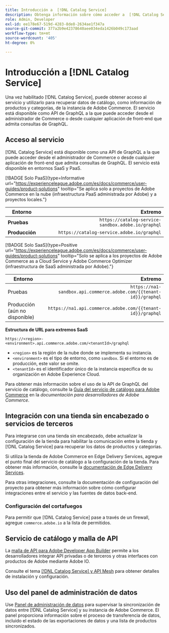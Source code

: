 ```yaml
---
title: Introducción a  [!DNL Catalog Service]
description: Obtenga información sobre cómo acceder a  [!DNL Catalog Service]  e integrarlo con aplicaciones de front-end y servicios de terceros.
role: Admin, Developer
exl-id: ee178e67-519d-4283-8de8-2634ae1f347a
source-git-commit: 377a2b9e42378640aee034eda1426b049c173aad
workflow-type: tm+mt
source-wordcount: '405'
ht-degree: 0%

---
```


# Introducción a [!DNL Catalog Service]

Una vez habilitado [!DNL Catalog Service], puede obtener acceso al servicio y utilizarlo para recuperar datos de catálogo, como información de productos y categorías, de la instancia de Adobe Commerce. El servicio está disponible como API de GraphQL a la que puede acceder desde el administrador de Commerce o desde cualquier aplicación de front-end que admita consultas de GraphQL.

## Acceso al servicio

[!DNL Catalog Service] está disponible como una API de GraphQL a la que puede acceder desde el administrador de Commerce o desde cualquier aplicación de front-end que admita consultas de GraphQL. El servicio está disponible en entornos SaaS y PaaS.

[!BADGE Solo PaaS]{type=Informative url="https://experienceleague.adobe.com/es/docs/commerce/user-guides/product-solutions" tooltip="Se aplica solo a proyectos de Adobe Commerce en la nube (infraestructura PaaS administrada por Adobe) y a proyectos locales."}

| Entorno | Extremo |
| ------------ | ----------: |
| **Pruebas** | `https://catalog-service-sandbox.adobe.io/graphql` |
| **Producción** | `https://catalog-service.adobe.io/graphql` |

[!BADGE Solo SaaS]{type=Positive url="https://experienceleague.adobe.com/es/docs/commerce/user-guides/product-solutions" tooltip="Solo se aplica a los proyectos de Adobe Commerce as a Cloud Service y Adobe Commerce Optimizer (infraestructura de SaaS administrada por Adobe)."}

| Entorno | Extremo |
| ----------- | --------:|
| Pruebas | `https://na1-sandbox.api.commerce.adobe.com/{{tenant-id}}/graphql` |
| Producción (aún no disponible) | `https://na1.api.commerce.adobe.com/{{tenant-id}}/graphql` |

**Estructura de URL para extremos SaaS**

```text
https://<region>-<environment>.api.commerce.adobe.com/<tenantId>/graphql
```

- `<region>` es la región de la nube donde se implementa su instancia.
- `<environment>` es el tipo de entorno, como `sandbox`. Si el entorno es de producción, este valor se omite.
- `<tenantId>` es el identificador único de la instancia específica de su organización en Adobe Experience Cloud.

Para obtener más información sobre el uso de la API de GraphQL del servicio de catálogo, consulte la [Guía del servicio de catálogo para Adobe Commerce](https://developer.adobe.com/commerce/webapi/graphql/schema/catalog-service/) en la *documentación para desarrolladores de Adobe Commerce*.

## Integración con una tienda sin encabezado o servicios de terceros

Para integrarse con una tienda sin encabezado, debe actualizar la configuración de la tienda para habilitar la comunicación entre la tienda y [!DNL Catalog Service] para recuperar los datos de productos y categorías.

Si utiliza la tienda de Adobe Commerce en Edge Delivery Services, agregue el punto final del servicio de catálogo a la configuración de la tienda. Para obtener más información, consulte la [documentación de Edge Delivery Services](https://experienceleague.adobe.com/developer/commerce/storefront/setup/configuration/commerce-configuration/?lang=es#storefront-configuration).

Para otras integraciones, consulte la documentación de configuración del proyecto para obtener más información sobre cómo configurar integraciones entre el servicio y las fuentes de datos back-end.

### Configuración del cortafuegos

Para permitir que [!DNL Catalog Service] pase a través de un firewall, agregue `commerce.adobe.io` a la lista de permitidos.

## Servicio de catálogo y malla de API

La [malla de API para Adobe Developer App Builder](https://developer.adobe.com/graphql-mesh-gateway/gateway/overview/) permite a los desarrolladores integrar API privadas o de terceros y otras interfaces con productos de Adobe mediante Adobe IO.

Consulte el tema [[!DNL Catalog Service] y API Mesh](mesh.md) para obtener detalles de instalación y configuración.

## Uso del panel de administración de datos

Use [Panel de administración de datos](https://experienceleague.adobe.com/es/docs/commerce-admin/systems/data-transfer/data-dashboard) para supervisar la sincronización de datos entre [!DNL Catalog Service] y su instancia de Adobe Commerce. El panel proporciona información sobre el proceso de transferencia de datos, incluido el estado de las exportaciones de datos y una lista de productos sincronizados.